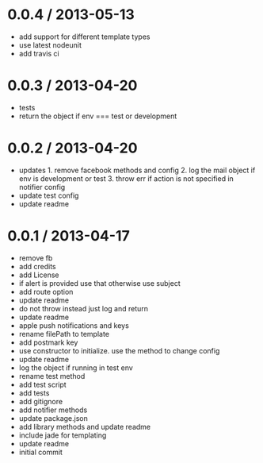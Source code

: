 
0.0.4 / 2013-05-13 
==================

  * add support for different template types
  * use latest nodeunit
  * add travis ci

0.0.3 / 2013-04-20 
==================

  * tests
  * return the object if env === test or development

0.0.2 / 2013-04-20 
==================

  * updates 1. remove facebook methods and config 2. log the mail object if env is development or test 3. throw err if action is not specified in notifier config
  * update test config
  * update readme

0.0.1 / 2013-04-17 
==================

  * remove fb
  * add credits
  * add License
  * if alert is provided use that otherwise use subject
  * add route option
  * update readme
  * do not throw instead just log and return
  * update readme
  * apple push notifications and keys
  * rename filePath to template
  * add postmark key
  * use constructor to initialize. use the  method to change config
  * update readme
  * log the object if running in test env
  * rename test method
  * add test script
  * add tests
  * add gitignore
  * add notifier methods
  * update package.json
  * add library methods and update readme
  * include jade for templating
  * update readme
  * initial commit
